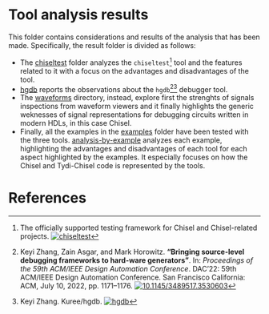 # Tool analysis results
This folder contains considerations and results of the analysis that has been made. Specifically, the result folder is divided as follows:
- The [chiseltest](chiseltest) folder analyzes the `chiseltest`[^1] tool and the features related to it with a focus on the advantages and disadvantages of the tool.
- [hgdb](hgdb) reports the observations about the `hgdb`[^4][^5] debugger tool.
- The [waveforms](waveforms) directory, instead, explore first the strenghts of signals inspections from waveform viewers and it finally highlights the generic weknesses of signal representations for debugging circuits written in modern HDLs, in this case Chisel.
- Finally,  all the examples in the [examples](../examples/) folder have been tested with the three tools. [analysis-by-example](analysis-by-example) analyzes each example, highlighting the advantages and disadvantages of each tool for each aspect highlighted by the examples. It especially focuses on how the Chisel and Tydi-Chisel code is represented by the tools.


# References
[^1]: The officially supported testing framework for Chisel and Chisel-related projects. [![chiseltest](https://img.shields.io/badge/Github_Page-chiseltest-green)](https://github.com/ucb-bar/chiseltest)

[^2]: Chisel, an open-source hardware description language (Constructing Hardware in a Scala Embedded Language). [![chisel](https://img.shields.io/badge/Github_Page-chisel-green)](https://github.com/chipsalliance/chisel)

[^3]: ScalaTest, a testing framework for the Scala ecosystem. [![scalatest](https://img.shields.io/badge/Web_Page-www.scalatest.org-blue)](https://www.scalatest.org/)


[^4]: Keyi Zhang, Zain Asgar, and Mark Horowitz. **“Bringing source-level debugging frameworks to hard-ware generators”**. In: *Proceedings of the 59th ACM/IEEE Design Automation Conference*. DAC’22: 59th ACM/IEEE Design Automation Conference. San Francisco California: ACM, July 10, 2022, pp. 1171–1176. [![10.1145/3489517.3530603](https://zenodo.org/badge/DOI/10.1145/3489517.3530603.svg)](https://dl.acm.org/doi/10.1145/3489517.3530603)

[^5]: Keyi Zhang. Kuree/hgdb. [![hgdb](https://img.shields.io/badge/Github_Page-hgdb-green)](https://github.com/Kuree/hgdb)